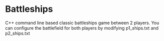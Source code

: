 # Battleships

C++ command line based classic battleships game between 2 players. You can configure the battlefield for both players by modifying p1_ships.txt and p2_ships.txt
